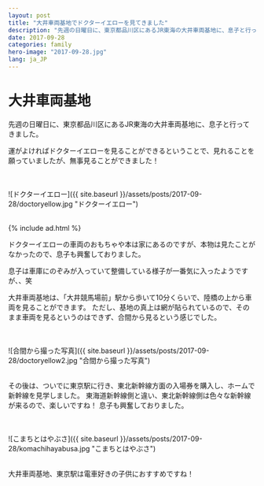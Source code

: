 ```yaml
---
layout: post
title: "大井車両基地でドクターイエローを見てきました"
description: "先週の日曜日に、東京都品川区にあるJR東海の大井車両基地に、息子と行ってきました。"
date: 2017-09-28
categories: family
hero-image: "2017-09-28.jpg"
lang: ja_JP
---
```


# 大井車両基地

先週の日曜日に、東京都品川区にあるJR東海の大井車両基地に、息子と行ってきました。

運がよければドクターイエローを見ることができるということで、見れることを願っていましたが、無事見ることができました！

<br />
<br />
![ドクターイエロー]({{ site.baseurl }}/assets/posts/2017-09-28/doctoryellow.jpg "ドクターイエロー")

<br />
<br />

{% include ad.html %}

ドクターイエローの車両のおもちゃや本は家にあるのですが、本物は見たことがなかったので、息子も興奮しておりました。

息子は車庫にのぞみが入っていて整備している様子が一番気に入ったようですが、、笑

大井車両基地は、「大井競馬場前」駅から歩いて10分くらいで、陸橋の上から車両を見ることができます。
ただし、基地の真上は網が貼られているので、そのまま車両を見るというのはできず、合間から見るという感じでした。

<br />
<br />
![合間から撮った写真]({{ site.baseurl }}/assets/posts/2017-09-28/doctoryellow2.jpg "合間から撮った写真")
<br />
<br />

その後は、ついでに東京駅に行き、東北新幹線方面の入場券を購入し、ホームで新幹線を見学しました。
東海道新幹線側と違い、東北新幹線側は色々な新幹線が来るので、楽しいですね！
息子も興奮しておりました。

<br />
<br />
![こまちとはやぶさ]({{ site.baseurl }}/assets/posts/2017-09-28/komachihayabusa.jpg "こまちとはやぶさ")
<br />
<br />

大井車両基地、東京駅は電車好きの子供におすすめですね！
